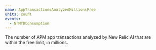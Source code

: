 ```yaml
---
name: AppTransactionsAnalyzedMillionsFree
units: count
events:
  - NrMTDConsumption
---
```


The number of APM app transactions analyzed by New Relic AI that are within the free limit, in millions.